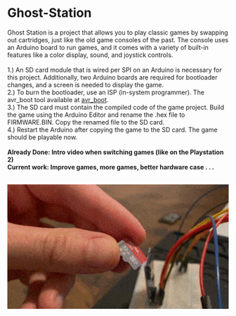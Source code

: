 # Ghost-Station
Ghost Station is a project that allows you to play classic games by swapping out cartridges, just like the old game consoles of the past. The console uses an Arduino board to run games, and it comes with a variety of built-in features like a color display, sound, and joystick controls.
<br>
<br> 
1.) An SD card module that is wired per SPI on an Arduino is necessary for this project. Additionally, two Arduino boards are required for bootloader changes, and a screen is needed to display the game.<br>
2.) To burn the bootloader, use an ISP (in-system programmer). The avr_boot tool available at [avr_boot](https://github.com/zevero/avr_boot).<br>
3.) The SD card must contain the compiled code of the game project. Build the game using the Arduino Editor and rename the .hex file to FIRMWARE.BIN. Copy the renamed file to the SD card.<br>
4.) Restart the Arduino after copying the game to the SD card. The game should be playable now.
<br>
<br>
<b>Already Done: Intro video when switching games (like on the Playstation 2)
<br>
<b>Current work: </b>Improve games, more games, better hardware case . . . 
<br>
<br>
<p align="center">
  <img src="/Media/SD_Game_Play.gif" width = "802" alt="SD_Cards">
</p>
